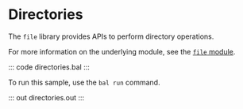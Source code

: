 # Directories

The `file` library provides APIs to perform directory operations.

For more information on the underlying module, see the [`file` module](https://lib.ballerina.io/ballerina/file/latest/).

::: code directories.bal :::

To run this sample, use the `bal run` command.

::: out directories.out :::